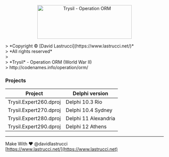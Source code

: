 <p align="center">
  <img width="300" height="107" src="https://github.com/davidlastrucci/Trysil/blob/master/Docs/Trysil.png" title="Trysil - Operation ORM">
</p>
> *Copyright © [David Lastrucci](https://www.lastrucci.net/)*<br>
> *All rights reserved*<br>
> <br>
> *Trysil* - Operation ORM (World War II)<br>
> http://codenames.info/operation/orm/

### Projects
|Project|Delphi version|
|-|-|
|Trysil.Expert260.dproj|Delphi 10.3 Rio|
|Trysil.Expert270.dproj|Delphi 10.4 Sydney|
|Trysil.Expert280.dproj|Delphi 11 Alexandria|
|Trysil.Expert290.dproj|Delphi 12 Athens|
---

Make With ❤ @davidlastrucci<br>
[https://www.lastrucci.net/](https://www.lastrucci.net)
